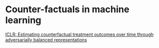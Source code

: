 # Counter-factuals in machine learning
[ICLR: Estimating counterfactual treatment outcomes over time through adversarially balanced representations](https://iclr.cc/virtual_2020/poster_BJg866NFvB.html)

<!-- #p1 #service -->

<!-- {BearID:1BDF7836-2247-4484-908E-4878A7AEE39F-95708-00000FEEC5DADCBB} -->
